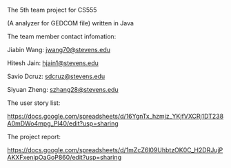 The 5th team project for CS555

(A analyzer for GEDCOM file) written in Java

The team member contact infomation:

Jiabin Wang: jwang70@stevens.edu

Hitesh Jain: hjain1@stevens.edu

Savio Dcruz: sdcruz@stevens.edu

Siyuan Zheng: szhang28@stevens.edu

The user story list:  

https://docs.google.com/spreadsheets/d/16YgnTx_hzmjz_YKjfVXCRj1DT238A0mDWo4mpg_PI40/edit?usp=sharing

The project report: 

https://docs.google.com/spreadsheets/d/1mZcZ6l09UhbtzOK0C_H2DRJujPAKXFxenipOaGoP860/edit?usp=sharing
